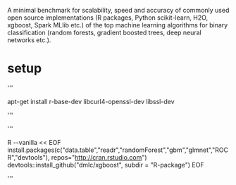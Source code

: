 A minimal benchmark for scalability, speed and accuracy of commonly used open source implementations (R packages, Python scikit-learn, H2O, xgboost, Spark MLlib etc.) of the top machine learning algorithms for binary classification (random forests, gradient boosted trees, deep neural networks etc.).

# setup

'''

apt-get install r-base-dev libcurl4-openssl-dev libssl-dev

'''

'''

R --vanilla << EOF
install.packages(c("data.table","readr","randomForest","gbm","glmnet","ROCR","devtools"), repos="http://cran.rstudio.com")
devtools::install_github("dmlc/xgboost", subdir = "R-package")
EOF

'''
